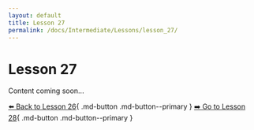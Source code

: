 ```yaml
---
layout: default
title: Lesson 27
permalink: /docs/Intermediate/Lessons/lesson_27/
---
```


# Lesson 27

Content coming soon...

[⬅️ Back to Lesson 26](lesson_26.md){ .md-button .md-button--primary }  [➡️ Go to Lesson 28](lesson_28.md){ .md-button .md-button--primary }
